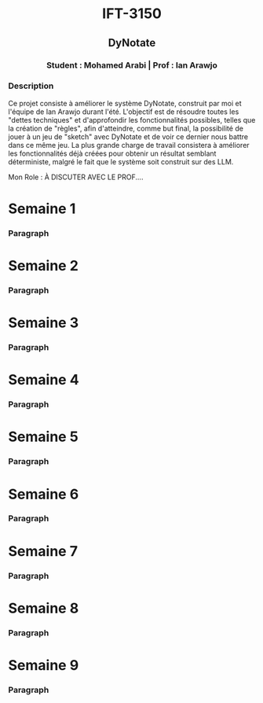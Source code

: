 <div class="title" style="text-align: center;">
  <h1>IFT-3150</h1>
  <h2>DyNotate</h2>
  <h3>Student : Mohamed Arabi | Prof : Ian Arawjo</h3>
</div>
<div class="contenu">
  <h3>Description</h3>

  Ce projet consiste à améliorer le système DyNotate, construit par moi et l'équipe de Ian Arawjo durant l'été. L'objectif est de résoudre toutes les "dettes techniques" et d'approfondir les fonctionnalités possibles, telles que la création de "règles", afin d'atteindre, comme but final, la possibilité de jouer à un jeu de "sketch" avec DyNotate et de voir ce dernier nous battre dans ce même jeu. La plus grande charge de travail consistera à améliorer les fonctionnalités déjà créées pour obtenir un résultat semblant déterministe, malgré le fait que le système soit construit sur des LLM.

  Mon Role : À DISCUTER AVEC LE PROF....
</div>  

<div class="progess">
  <div class="semaine 1">
    <h1>Semaine 1</h1>
    <h3>Paragraph</h3>
  </div>
  <div class="semaine 2">
    <h1>Semaine 2</h1>
    <h3>Paragraph</h3>
  </div>
  <div class="semaine 3">
    <h1>Semaine 3</h1>
    <h3>Paragraph</h3>
  </div>
  <div class="semaine 4">
    <h1>Semaine 4</h1>
    <h3>Paragraph</h3>
  </div>
  <div class="semaine 5">
    <h1>Semaine 5</h1>
    <h3>Paragraph</h3>
  </div>
  <div class="semaine 6">
    <h1>Semaine 6</h1>
    <h3>Paragraph</h3>
  </div>
  <div class="semaine 7">
    <h1>Semaine 7</h1>
    <h3>Paragraph</h3>
  </div>
  <div class="semaine 8">
    <h1>Semaine 8</h1>
    <h3>Paragraph</h3>
  </div>
  <div class="semaine 9">
    <h1>Semaine 9</h1>
    <h3>Paragraph</h3>
  </div>
</div>


